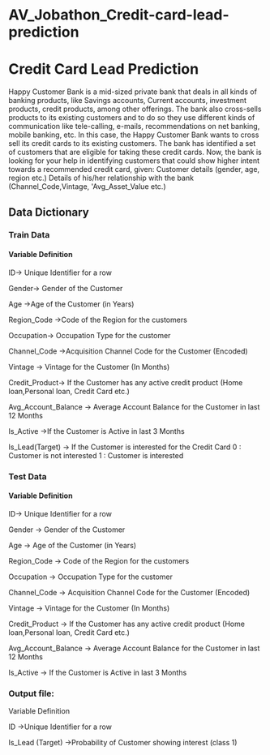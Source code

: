 # AV_Jobathon_Credit-card-lead-prediction
# Credit Card Lead Prediction
Happy Customer Bank is a mid-sized private bank that deals in all kinds of banking products, like Savings accounts, Current accounts, investment products, credit products, among other offerings.
The bank also cross-sells products to its existing customers and to do so they use different kinds of communication like tele-calling, e-mails, recommendations on net banking, mobile banking, etc. 
In this case, the Happy Customer Bank wants to cross sell its credit cards to its existing customers. The bank has identified a set of customers that are eligible for taking these credit cards.
Now, the bank is looking for your help in identifying customers that could show higher intent towards a recommended credit card, given:
    Customer details (gender, age, region etc.)
    Details of his/her relationship with the bank (Channel_Code,Vintage, 'Avg_Asset_Value etc.)

## Data Dictionary
### Train Data
#### Variable	Definition

ID->	Unique Identifier for a row

Gender->	Gender of the Customer

Age	->Age of the Customer (in Years)

Region_Code	->Code of the Region for the customers

Occupation->	Occupation Type for the customer

Channel_Code ->Acquisition Channel Code for the Customer  (Encoded)

Vintage	-> Vintage for the Customer (In Months)

Credit_Product->	If the Customer has any active credit product (Home loan,Personal loan, Credit Card etc.)

Avg_Account_Balance	-> Average Account Balance for the Customer in last 12 Months

Is_Active	->If the Customer is Active in last 3 Months

Is_Lead(Target)	-> If the Customer is interested for the Credit Card
0 : Customer is not interested
1 : Customer is interested


### Test Data
#### Variable	Definition

ID->	Unique Identifier for a row

Gender -> Gender of the Customer

Age ->	Age of the Customer (in Years)

Region_Code	-> Code of the Region for the customers

Occupation -> Occupation Type for the customer

Channel_Code ->	Acquisition Channel Code for the Customer  (Encoded)

Vintage ->	Vintage for the Customer (In Months)

Credit_Product ->	If the Customer has any active credit product (Home loan,Personal loan, Credit Card etc.)

Avg_Account_Balance ->	Average Account Balance for the Customer in last 12 Months

Is_Active ->	If the Customer is Active in last 3 Months

### Output file:
Variable	Definition

ID	->Unique Identifier for a row

Is_Lead	(Target) ->Probability of Customer showing interest (class 1)

